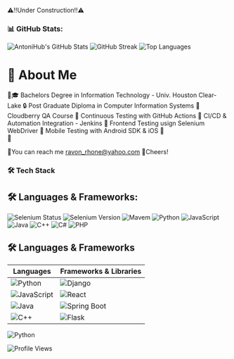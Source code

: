 ⚠️‼️Under Construction‼️⚠️

### 📊 GitHub Stats:
![AntoniHub's GitHub Stats](https://github-readme-stats.vercel.app/api?username=Rae12&show_icons=true&theme=radical)
![GitHub Streak](https://streak-stats.demolab.com/?user=Rae12&theme=radical)
![Top Languages](https://github-readme-stats.vercel.app/api/top-langs/?username=Rae12&layout=compact&theme=radical)

# 🚀 About Me

📜🎓 Bachelors Degree in Information Technology - Univ. Houston Clear-Lake
🔒 Post Graduate Diploma in Computer Information Systems
📌 Cloudberry QA Course
📌 Continuous Testing with GitHub Actions
📌 CI/CD & Automation Integration - Jenkins
📌 Frontend Testing usign Selenium WebDriver
📌 Mobile Testing with Android SDK & iOS
📌  
📌
 

📧You can reach me ravon_rhone@yahoo.com
🥃Cheers!

### 🛠 Tech Stack

## 🛠 Languages & Frameworks:
![Selenium Status](https://img.shields.io/badge/Selenium-Passing-green?logo=selenium)
![Selenium Version](https://img.shields.io/badge/Selenium-4.18-blue?logo=selenium)
![Mavem](https://img.shields.io/badge/maven%20%20-orange)
![Python](https://img.shields.io/badge/Python-3776AB?style=for-the-badge&logo=python&logoColor=white)
![JavaScript](https://img.shields.io/badge/JavaScript-F7DF1E?style=for-the-badge&logo=javascript&logoColor=black)
![Java](https://img.shields.io/badge/Java-007396?style=for-the-badge&logo=java&logoColor=white)
![C++](https://img.shields.io/badge/C++-00599C?style=for-the-badge&logo=c%2B%2B&logoColor=white)
![C#](https://img.shields.io/badge/C%23-239120?style=for-the-badge&logo=c-sharp&logoColor=white)
![PHP](https://img.shields.io/badge/PHP-777BB4?style=for-the-badge&logo=php&logoColor=white)




## 🛠 Languages & Frameworks

| Languages | Frameworks & Libraries |
|-----------|------------------------|
| ![Python](https://img.shields.io/badge/Python-3776AB?style=for-the-badge&logo=python&logoColor=white) | ![Django](https://img.shields.io/badge/Django-092E20?style=for-the-badge&logo=django&logoColor=white) |
| ![JavaScript](https://img.shields.io/badge/JavaScript-F7DF1E?style=for-the-badge&logo=javascript&logoColor=black) | ![React](https://img.shields.io/badge/React-20232A?style=for-the-badge&logo=react&logoColor=61DAFB) |
| ![Java](https://img.shields.io/badge/Java-007396?style=for-the-badge&logo=java&logoColor=white) | ![Spring Boot](https://img.shields.io/badge/Spring_Boot-6DB33F?style=for-the-badge&logo=spring-boot&logoColor=white) |
| ![C++](https://img.shields.io/badge/C++-00599C?style=for-the-badge&logo=c%2B%2B&logoColor=white) | ![Flask](https://img.shields.io/badge/Flask-000000?style=for-the-badge&logo=flask&logoColor=white) |


![Python](https://img.shields.io/badge/Python-3776AB?style=for-the-badge&logo=python&logoColor=white)

![Profile Views](https://komarev.com/ghpvc/?username=Rae12&color=blue)
